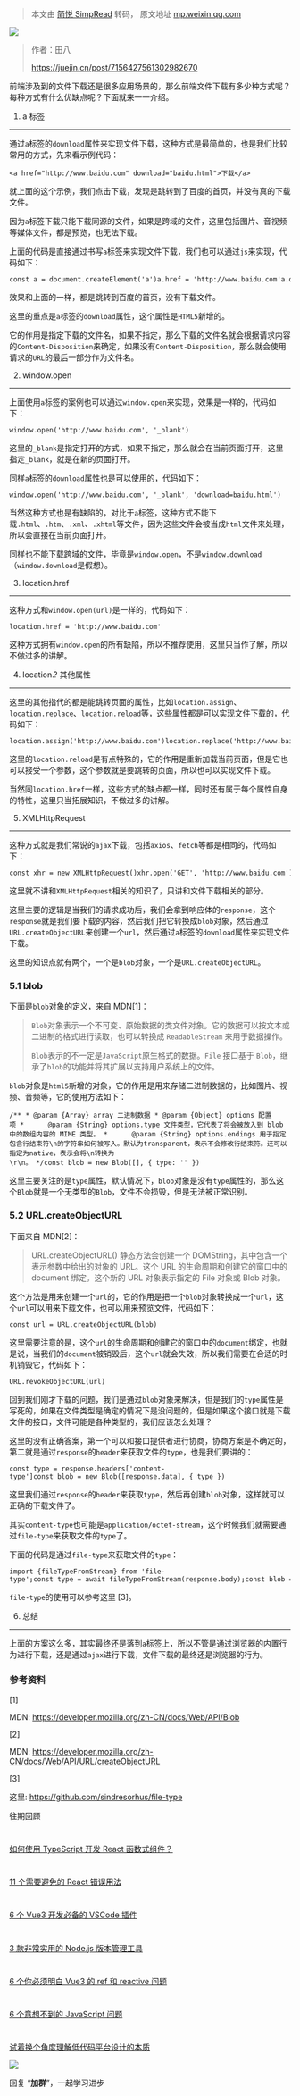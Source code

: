 > 本文由 [简悦 SimpRead](http://ksria.com/simpread/) 转码， 原文地址 [mp.weixin.qq.com](https://mp.weixin.qq.com/s/W82CgcL992H6Dhz81Cm6ZQ)

![](https://mmbiz.qpic.cn/sz_mmbiz_jpg/dy9CXeZLlCULsgxdBxhicCejibdUvR8CUcPh5PjiaNJfUBfDRSOsSPnr1F0GRMnpgYoPDOoVcyolv5c0bBfNEg3icQ/640?wx_fmt=jpeg&from=appmsg)

> 作者：田八
> 
> https://juejin.cn/post/7156427561302982670

前端涉及到的文件下载还是很多应用场景的，那么前端文件下载有多少种方式呢？每种方式有什么优缺点呢？下面就来一一介绍。

1. a 标签
-------

通过`a`标签的`download`属性来实现文件下载，这种方式是最简单的，也是我们比较常用的方式，先来看示例代码：

```
<a href="http://www.baidu.com" download="baidu.html">下载</a>
```

就上面的这个示例，我们点击下载，发现是跳转到了百度的首页，并没有真的下载文件。

因为`a`标签下载只能下载同源的文件，如果是跨域的文件，这里包括图片、音视频等媒体文件，都是预览，也无法下载。

上面的代码是直接通过书写`a`标签来实现文件下载，我们也可以通过`js`来实现，代码如下：

```
const a = document.createElement('a')a.href = 'http://www.baidu.com'a.download = 'baidu.html'a.click()
```

效果和上面的一样，都是跳转到百度的首页，没有下载文件。

这里的重点是`a`标签的`download`属性，这个属性是`HTML5`新增的。

它的作用是指定下载的文件名，如果不指定，那么下载的文件名就会根据请求内容的`Content-Disposition`来确定，如果没有`Content-Disposition`，那么就会使用请求的`URL`的最后一部分作为文件名。

2. window.open
--------------

上面使用`a`标签的案例也可以通过`window.open`来实现，效果是一样的，代码如下：

```
window.open('http://www.baidu.com', '_blank')
```

这里的`_blank`是指定打开的方式，如果不指定，那么就会在当前页面打开，这里指定`_blank`，就是在新的页面打开。

同样`a`标签的`download`属性也是可以使用的，代码如下：

```
window.open('http://www.baidu.com', '_blank', 'download=baidu.html')
```

当然这种方式也是有缺陷的，对比于`a`标签，这种方式不能下载`.html`、`.htm`、`.xml`、`.xhtml`等文件，因为这些文件会被当成`html`文件来处理，所以会直接在当前页面打开。

同样也不能下载跨域的文件，毕竟是`window.open`，不是`window.download`（`window.download`是假想）。

3. location.href
----------------

这种方式和`window.open(url)`是一样的，代码如下：

```
location.href = 'http://www.baidu.com'
```

这种方式拥有`window.open`的所有缺陷，所以不推荐使用，这里只当作了解，所以不做过多的讲解。

4. location.? 其他属性
------------------

这里的其他指代的都是能跳转页面的属性，比如`location.assign`、`location.replace`、`location.reload`等，这些属性都是可以实现文件下载的，代码如下：

```
location.assign('http://www.baidu.com')location.replace('http://www.baidu.com')location.reload('http://www.baidu.com')
```

这里的`location.reload`是有点特殊的，它的作用是重新加载当前页面，但是它也可以接受一个参数，这个参数就是要跳转的页面，所以也可以实现文件下载。

当然同`location.href`一样，这些方式的缺点都一样，同时还有属于每个属性自身的特性，这里只当拓展知识，不做过多的讲解。

5. XMLHttpRequest
-----------------

这种方式就是我们常说的`ajax`下载，包括`axios`、`fetch`等都是相同的，代码如下：

```
const xhr = new XMLHttpRequest()xhr.open('GET', 'http://www.baidu.com')xhr.send()xhr.onload = function () {  const blob = new Blob([xhr.response], { type: 'text/html' })  const a = document.createElement('a')  a.href = URL.createObjectURL(blob)  a.download = 'baidu.html'  a.click()}
```

这里就不讲和`XMLHttpRequest`相关的知识了，只讲和文件下载相关的部分。

这里主要的逻辑是当我们的请求成功后，我们会拿到响应体的`response`，这个`response`就是我们要下载的内容，然后我们把它转换成`blob`对象，然后通过`URL.createObjectURL`来创建一个`url`，然后通过`a`标签的`download`属性来实现文件下载。

这里的知识点就有两个，一个是`blob`对象，一个是`URL.createObjectURL`。

### 5.1 blob

下面是`blob`对象的定义，来自 MDN[1]：

> `Blob`对象表示一个不可变、原始数据的类文件对象。它的数据可以按文本或二进制的格式进行读取，也可以转换成 `ReadableStream` 来用于数据操作。
> 
> `Blob`表示的不一定是`JavaScript`原生格式的数据。`File` 接口基于 `Blob`，继承了`blob`的功能并将其扩展以支持用户系统上的文件。

`blob`对象是`html5`新增的对象，它的作用是用来存储二进制数据的，比如图片、视频、音频等，它的使用方法如下：

```
/** * @param {Array} array 二进制数据 * @param {Object} options 配置项 *      @param {String} options.type 文件类型，它代表了将会被放入到 blob 中的数组内容的 MIME 类型。 *      @param {String} options.endings 用于指定包含行结束符\n的字符串如何被写入。默认为transparent，表示不会修改行结束符。还可以指定为native，表示会将\n转换为\r\n。 */const blob = new Blob([], { type: '' })
```

这里主要关注的是`type`属性，默认情况下，`blob`对象是没有`type`属性的，那么这个`Blob`就是一个无类型的`Blob`，文件不会损毁，但是无法被正常识别。

### 5.2 URL.createObjectURL

下面来自 MDN[2]：

> URL.createObjectURL() 静态方法会创建一个 DOMString，其中包含一个表示参数中给出的对象的 URL。这个 URL 的生命周期和创建它的窗口中的 document 绑定。这个新的 URL 对象表示指定的 File 对象或 Blob 对象。

这个方法是用来创建一个`url`的，它的作用是把一个`blob`对象转换成一个`url`，这个`url`可以用来下载文件，也可以用来预览文件，代码如下：

```
const url = URL.createObjectURL(blob)
```

这里需要注意的是，这个`url`的生命周期和创建它的窗口中的`document`绑定，也就是说，当我们的`document`被销毁后，这个`url`就会失效，所以我们需要在合适的时机销毁它，代码如下：

```
URL.revokeObjectURL(url)
```

回到我们刚才下载的问题，我们是通过`blob`对象来解决，但是我们的`type`属性是写死的，如果在文件类型是确定的情况下是没问题的，但是如果这个接口就是下载文件的接口，文件可能是各种类型的，我们应该怎么处理？

这里的没有正确答案，第一个可以和接口提供者进行协商，协商方案是不确定的，第二就是通过`response`的`header`来获取文件的`type`，也是我们要讲的：

```
const type = response.headers['content-type']const blob = new Blob([response.data], { type })
```

这里我们通过`response`的`header`来获取`type`，然后再创建`blob`对象，这样就可以正确的下载文件了。

其实`content-type`也可能是`application/octet-stream`，这个时候我们就需要通过`file-type`来获取文件的`type`了。

下面的代码是通过`file-type`来获取文件的`type`：

```
import {fileTypeFromStream} from 'file-type';const type = await fileTypeFromStream(response.body);const blob = new Blob([response.data], { type })
```

`file-type`的使用可以参考这里 [3]。

6. 总结
-----

上面的方案这么多，其实最终还是落到`a`标签上，所以不管是通过浏览器的内置行为进行下载，还是通过`ajax`进行下载，文件下载的最终还是浏览器的行为。

### 参考资料

[1]

MDN: https://developer.mozilla.org/zh-CN/docs/Web/API/Blob

[2]

MDN: https://developer.mozilla.org/zh-CN/docs/Web/API/URL/createObjectURL

[3]

这里: https://github.com/sindresorhus/file-type

  

往期回顾

  

#

[如何使用 TypeScript 开发 React 函数式组件？](http://mp.weixin.qq.com/s?__biz=MjM5MDc4MzgxNA==&mid=2458468369&idx=1&sn=710836a0f836c1591b4953ecf09bb9bb&chksm=b1c2603886b5e92ec64f82419d9fd8142060ee99fd48b8c3a8905ee6840f31e33d423c34c60b&scene=21#wechat_redirect)

#

[11 个需要避免的 React 错误用法](http://mp.weixin.qq.com/s?__biz=MjM5MDc4MzgxNA==&mid=2458468180&idx=1&sn=63da1eb9e4d8ba00510bf344eb408e49&chksm=b1c21f7d86b5966b160bf65b193b62c46bc47bf0b3965ff909a34d19d3dc9f16c86598792501&scene=21#wechat_redirect)

#

[6 个 Vue3 开发必备的 VSCode 插件](http://mp.weixin.qq.com/s?__biz=MjM5MDc4MzgxNA==&mid=2458467984&idx=1&sn=f9f71530f15124fe44cd22eff3170981&chksm=b1c21eb986b597af806837a37b87b1e8bc06b26b16af578deddd8bb503a768f78f5a7acdb909&scene=21#wechat_redirect)

#

[3 款非常实用的 Node.js 版本管理工具](http://mp.weixin.qq.com/s?__biz=MjM5MDc4MzgxNA==&mid=2458467880&idx=1&sn=ca7e12574d88a6b36ccfd47d9ddc7a4f&chksm=b1c21e0186b5971758792950721938b4a4efbc3024b0b01965c25a4ea73ec838767783ade6ea&scene=21#wechat_redirect)

#

[6 个你必须明白 Vue3 的 ref 和 reactive 问题](http://mp.weixin.qq.com/s?__biz=MjM5MDc4MzgxNA==&mid=2458467756&idx=1&sn=902e85685a50ba7cdc75e410e10b9718&chksm=b1c21d8586b5949326c8836132b20dc4294af449473b6db4592cbfd00788345534a07d77fa6d&scene=21#wechat_redirect)

#

[6 个意想不到的 JavaScript 问题](http://mp.weixin.qq.com/s?__biz=MjM5MDc4MzgxNA==&mid=2458467612&idx=1&sn=44ea5238a6500f44a47ea316c634bcf6&chksm=b1c21d3586b594237333a306f00353fba450514076e54ac32df7485ae358d0cefb25a6c1f329&scene=21#wechat_redirect)

#

[试着换个角度理解低代码平台设计的本质](http://mp.weixin.qq.com/s?__biz=MjM5MDc4MzgxNA==&mid=2458467471&idx=2&sn=7990678e19544372ff43b5a84f491337&chksm=b1c21ca686b595b07b097c764f9304887282d737b4dd0a2634c47b25c8f223c785a6c8714382&scene=21#wechat_redirect)

![](https://mmbiz.qpic.cn/mmbiz_gif/dy9CXeZLlCXukR16d8fyyeJ4icloLCW0cvbCvibfaBxbY22lN51mYaLeKictjOeobKmxCVfb3AwIZ3t6eKicIicTtow/640?wx_fmt=gif)

回复 “**加群**”，一起学习进步